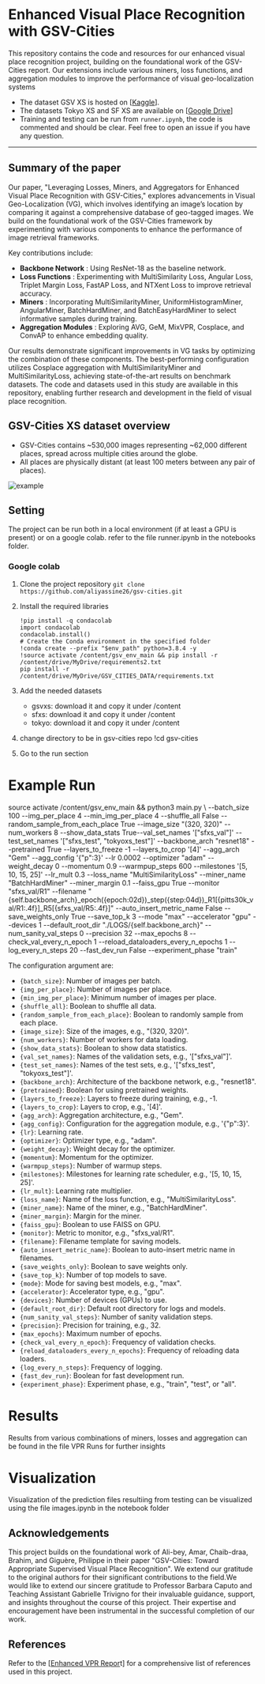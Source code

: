 # Enhanced Visual Place Recognition with GSV-Cities

This repository contains the code and resources for our enhanced visual place recognition project, building on the foundational work of the GSV-Cities report. Our extensions include various miners, loss functions, and aggregation modules to improve the performance of visual geo-localization systems

- The dataset GSV XS is hosted on [[Kaggle](https://www.kaggle.com/datasets/giovannimonco22/gsv-xs)].
- The datasets Tokyo XS and SF XS are available on [[Google Drive](https://drive.google.com/drive/folders/1Ucy9JONT26EjDAjIJFhuL9qeLxgSZKmf?usp=share_link)]
- Training and testing can be run from `runner.ipynb`, the code is commented and should be clear. Feel free to open an issue if you have any question.

---

## **Summary of the paper**

Our paper, "Leveraging Losses, Miners, and Aggregators for Enhanced Visual Place Recognition with GSV-Cities," explores advancements in Visual Geo-Localization (VG), which involves identifying an image’s location by comparing it against a comprehensive database of geo-tagged images. We build on the foundational work of the GSV-Cities framework by experimenting with various components to enhance the performance of image retrieval frameworks.

Key contributions include:

- **Backbone Network** : Using ResNet-18 as the baseline network.
- **Loss Functions** : Experimenting with MultiSimilarity Loss, Angular Loss, Triplet Margin Loss, FastAP Loss, and NTXent Loss to improve retrieval accuracy.
- **Miners** : Incorporating MultiSimilarityMiner, UniformHistogramMiner, AngularMiner, BatchHardMiner, and BatchEasyHardMiner to select informative samples during training.
- **Aggregation Modules** : Exploring AVG, GeM, MixVPR, Cosplace, and ConvAP to enhance embedding quality.

Our results demonstrate significant improvements in VG tasks by optimizing the combination of these components. The best-performing configuration utilizes Cosplace aggregation with MultiSimilarityMiner and MultiSimilarityLoss, achieving state-of-the-art results on benchmark datasets. The code and datasets used in this study are available in this repository, enabling further research and development in the field of visual place recognition.

## GSV-Cities XS dataset overview

- GSV-Cities contains ~530,000 images representing ~62,000 different places, spread across multiple cities around the globe.
- All places are physically distant (at least 100 meters between any pair of places).

![example](image/README/1677601845733.png)

## Setting

The project can be run both in a local environment (if at least a GPU is present) or on a google colab. refer to the file runner.ipynb in the notebooks folder.

### Google colab

1. Clone the project repository
   `git clone https://github.com/aliyassine26/gsv-cities.git `
2. Install the required libraries

   ```
   !pip install -q condacolab
   import condacolab
   condacolab.install()
   # Create the Conda environment in the specified folder
   !conda create --prefix "$env_path" python=3.8.4 -y
   !source activate /content/gsv_env_main && pip install -r /content/drive/MyDrive/requirements2.txt
   pip install -r /content/drive/MyDrive/GSV_CITIES_DATA/requirements.txt
   ```

3. Add the needed datasets

   - gsvxs: download it and copy it under /content
   - sfxs: download it and copy it under /content
   - tokyo: download it and copy it under /content

4. change directory to be in gsv-cities repo
   !cd gsv-cities
5. Go to the run section

# Example Run

source activate /content/gsv_env_main && python3 main.py \ --batch_size 100 --img_per_place 4 --min_img_per_place 4 --shuffle_all False --random_sample_from_each_place True --image_size "(320, 320)" --num_workers 8 --show_data_stats True--val_set_names '["sfxs_val"]' --test_set_names '["sfxs_test", "tokyoxs_test"]' --backbone_arch "resnet18" --pretrained True --layers_to_freeze -1 --layers_to_crop '[4]' --agg_arch "Gem" --agg_config '{"p":3}' --lr 0.0002 --optimizer "adam" --weight_decay 0 --momentum 0.9 --warmpup_steps 600 --milestones '[5, 10, 15, 25]' --lr_mult 0.3 --loss_name "MultiSimilarityLoss" --miner_name "BatchHardMiner" --miner_margin 0.1 --faiss_gpu True --monitor "sfxs_val/R1" --filename "{self.backbone_arch}\_epoch({epoch:02d})\_step({step:04d})\_R1[{pitts30k_val/R1:.4f}]\_R5[{sfxs_val/R5:.4f}]" --auto_insert_metric_name False --save_weights_only True --save_top_k 3 --mode "max" --accelerator "gpu" --devices 1 --default_root_dir "./LOGS/{self.backbone_arch}" --num_sanity_val_steps 0 --precision 32 --max_epochs 8 --check_val_every_n_epoch 1 --reload_dataloaders_every_n_epochs 1 --log_every_n_steps 20 --fast_dev_run False --experiment_phase "train"

The configuration argument are:

- `{batch_size}`: Number of images per batch.
- `{img_per_place}`: Number of images per place.
- `{min_img_per_place}`: Minimum number of images per place.
- `{shuffle_all}`: Boolean to shuffle all data.
- `{random_sample_from_each_place}`: Boolean to randomly sample from each place.
- `{image_size}`: Size of the images, e.g., "(320, 320)".
- `{num_workers}`: Number of workers for data loading.
- `{show_data_stats}`: Boolean to show data statistics.
- `{val_set_names}`: Names of the validation sets, e.g., '["sfxs_val"]'.
- `{test_set_names}`: Names of the test sets, e.g., '["sfxs_test", "tokyoxs_test"]'.
- `{backbone_arch}`: Architecture of the backbone network, e.g., "resnet18".
- `{pretrained}`: Boolean for using pretrained weights.
- `{layers_to_freeze}`: Layers to freeze during training, e.g., -1.
- `{layers_to_crop}`: Layers to crop, e.g., '[4]'.
- `{agg_arch}`: Aggregation architecture, e.g., "Gem".
- `{agg_config}`: Configuration for the aggregation module, e.g., '{"p":3}'.
- `{lr}`: Learning rate.
- `{optimizer}`: Optimizer type, e.g., "adam".
- `{weight_decay}`: Weight decay for the optimizer.
- `{momentum}`: Momentum for the optimizer.
- `{warmpup_steps}`: Number of warmup steps.
- `{milestones}`: Milestones for learning rate scheduler, e.g., '[5, 10, 15, 25]'.
- `{lr_mult}`: Learning rate multiplier.
- `{loss_name}`: Name of the loss function, e.g., "MultiSimilarityLoss".
- `{miner_name}`: Name of the miner, e.g., "BatchHardMiner".
- `{miner_margin}`: Margin for the miner.
- `{faiss_gpu}`: Boolean to use FAISS on GPU.
- `{monitor}`: Metric to monitor, e.g., "sfxs_val/R1".
- `{filename}`: Filename template for saving models.
- `{auto_insert_metric_name}`: Boolean to auto-insert metric name in filenames.
- `{save_weights_only}`: Boolean to save weights only.
- `{save_top_k}`: Number of top models to save.
- `{mode}`: Mode for saving best models, e.g., "max".
- `{accelerator}`: Accelerator type, e.g., "gpu".
- `{devices}`: Number of devices (GPUs) to use.
- `{default_root_dir}`: Default root directory for logs and models.
- `{num_sanity_val_steps}`: Number of sanity validation steps.
- `{precision}`: Precision for training, e.g., 32.
- `{max_epochs}`: Maximum number of epochs.
- `{check_val_every_n_epoch}`: Frequency of validation checks.
- `{reload_dataloaders_every_n_epochs}`: Frequency of reloading data loaders.
- `{log_every_n_steps}`: Frequency of logging.
- `{fast_dev_run}`: Boolean for fast development run.
- `{experiment_phase}`: Experiment phase, e.g., "train", "test", or "all".

# Results

Results from various combinations of miners, losses and aggregation can be found in the file VPR Runs for further insights

# Visualization

Visualization of the prediction files resultiing from testing can be visualized using the file images.ipynb in the notebook folder

## Acknowledgements

This project builds on the foundational work of Ali-bey, Amar, Chaib-draa, Brahim, and Giguère, Philippe in their paper "GSV-Cities: Toward Appropriate Supervised Visual Place Recognition". We extend our gratitude to the original authors for their significant contributions to the field.We would like to extend our sincere gratitude to Professor Barbara Caputo and Teaching Assistant Gabrielle Trivigno for their invaluable guidance, support, and insights throughout the course of this project. Their expertise and encouragement have been instrumental in the successful completion of our work.

## References

Refer to the [[Enhanced VPR Repor](https://drive.google.com/file/d/16CRoMpZiEWOgb9R-ypXJBS4GIVcbOLu-/view?usp=drive_link)t] for a comprehensive list of references used in this project.
